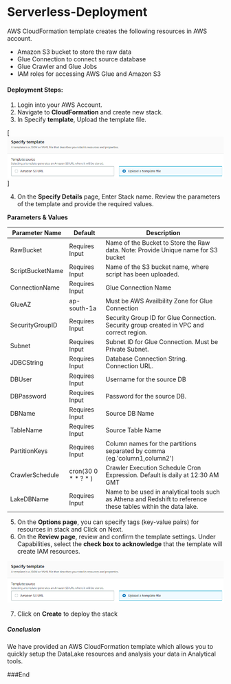 # Serverless-Deployment

AWS CloudFormation template creates the following resources in AWS account.

- Amazon S3 bucket to store the raw data
- Glue Connection to connect source database
- Glue Crawler and Glue Jobs
- IAM roles for accessing AWS Glue and Amazon S3


#### Deployment Steps:
1.	Login into your AWS Account.
2.	Navigate to **CloudFormation** and create new stack.
3.	In Specify **template**, Upload the template file.

[![template]( https://github.com/1CloudHub/Azure-AKS/blob/master/AWS%20Images/capture-1.png )]


4.	On the **Specify Details** page, Enter Stack name. Review the parameters of the template and provide the required values.

**Parameters & Values**

|  Parameter Name | Default   | Description  |
| ------------------- | ---------- | ------------- |
|  RawBucket | Requires Input  | Name of the Bucket to Store the Raw data. Note: Provide Unique name for S3 bucket|
|  ScriptBucketName | Requires Input  | Name of the S3 bucket name, where script has been uploaded.   |
|  ConnectionName |  Requires Input | Glue Connection Name  |
| GlueAZ  | ap-south-1a   | Must be AWS Availbility Zone for Glue Connection   |
|SecurityGroupID|Requires Input|Security Group ID for Glue Connection. Security group created in VPC and correct region.|
|Subnet|Requires Input|Subnet ID for Glue Connection. Must be Private Subnet.|
|JDBCString|Requires Input|Database Connection String. Connection URL.|
|DBUser|Requires Input|Username for the source DB|
|DBPassword|Requires Input|Password for the source DB.|
|DBName|Requires Input|Source DB Name|
|TableName|Requires Input|Source Table Name|
|PartitionKeys|Requires Input|Column names for the partitions separated by comma (eg.'column1,column2')|
|CrawlerSchedule|cron(30 0 * * ? * ) | Crawler Execution Schedule Cron Expression. Default is daily at 12:30 AM GMT|
|LakeDBName|Requires Input|Name to be used in analytical tools such as Athena and Redshift to reference these tables within the data lake.|


5.	On the **Options page**, you can specify tags (key-value pairs) for resources in stack and Click on Next.
6.	On the **Review page**, review and confirm the template settings. Under Capabilities, select the **check box to acknowledge** that the template will create IAM resources.

[![Checkbox]( https://github.com/1CloudHub/Azure-AKS/blob/master/AWS%20Images/capture-1.png )]()

7.	Click on **Create** to deploy the stack

##### **Conclusion**

We have provided an AWS CloudFormation template which allows you to quickly setup the DataLake resources and analysis your data in Analytical tools.


###End
